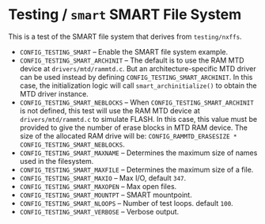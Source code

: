 # Testing / `smart` SMART File System

This is a test of the SMART file system that derives from `testing/nxffs`.

- `CONFIG_TESTING_SMART` – Enable the SMART file system example.
- `CONFIG_TESTING_SMART_ARCHINIT` – The default is to use the RAM MTD device at
  `drivers/mtd/rammtd.c`. But an architecture-specific MTD driver can be used
  instead by defining `CONFIG_TESTING_SMART_ARCHINIT`. In this case, the
  initialization logic will call `smart_archinitialize()` to obtain the MTD
  driver instance.
- `CONFIG_TESTING_SMART_NEBLOCKS` – When `CONFIG_TESTING_SMART_ARCHINIT` is not
  defined, this test will use the RAM MTD device at `drivers/mtd/rammtd.c` to
  simulate FLASH. In this case, this value must be provided to give the number
  of erase blocks in MTD RAM device. The size of the allocated RAM drive will
  be: `CONFIG_RAMMTD_ERASESIZE * CONFIG_TESTING_SMART_NEBLOCKS`.
- `CONFIG_TESTING_SMART_MAXNAME` – Determines the maximum size of names used in
  the filesystem.
- `CONFIG_TESTING_SMART_MAXFILE` – Determines the maximum size of a file.
- `CONFIG_TESTING_SMART_MAXIO` –  Max I/O, default `347`.
- `CONFIG_TESTING_SMART_MAXOPEN` – Max open files.
- `CONFIG_TESTING_SMART_MOUNTPT` – SMART mountpoint.
- `CONFIG_TESTING_SMART_NLOOPS` – Number of test loops. default `100`.
- `CONFIG_TESTING_SMART_VERBOSE` – Verbose output.
